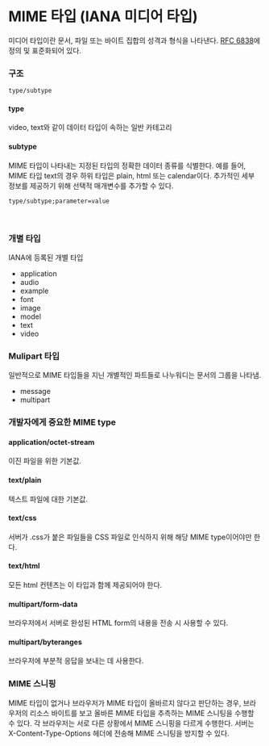 # MIME 타입 (IANA 미디어 타입)
미디어 타입이란 문서, 파일 또는 바이트 집합의 성격과 형식을 나타낸다. [RFC 6838](https://datatracker.ietf.org/doc/html/rfc6838)에 정의 및 표준화되어 있다.

### 구조
```
type/subtype
```
#### type
video, text와 같이 데이터 타입이 속하는 일반 카테고리
#### subtype
MIME 타입이 나타내는 지정된 타입의 정확한 데이터 종류를 식별한다. 예를 들어, MIME 타입 text의 경우 하위 타입은 plain, html 또는 calendar이다. 
추가적인 세부 정보를 제공하기 위해 선택적 매개변수를 추가할 수 있다.
```
type/subtype;parameter=value
```
</br>

### 개별 타입
IANA에 등록된 개별 타입
- application
- audio
- example
- font
- image
- model
- text
- video

### Mulipart 타입
일반적으로 MIME 타입들을 지닌 개별적인 파트들로 나누워디는 문서의 그룹을 나타냄. 
- message
- multipart

### 개발자에게 중요한 MIME type
#### application/octet-stream
이진 파일을 위한 기본값. 
#### text/plain
텍스트 파일에 대한 기본값. 
#### text/css
서버가 .css가 붙은 파일들을 CSS 파일로 인식하지 위해 해당 MIME type이어야만 한다.
#### text/html
모든 html 컨텐츠는 이 타입과 함께 제공되어야 한다. 
#### multipart/form-data
브라우저에서 서버로 완성된 HTML form의 내용을 전송 시 사용할 수 있다.
#### multipart/byteranges
브라우저에 부분적 응답을 보내는 데 사용한다.
</br>

### MIME 스니핑
MIME 타입이 없거나 브라우저가 MIME 타입이 올바르지 않다고 판단하는 경우, 브라우저의 리소스 바이트를 보고 올바른 MIME 타입을 추측하는 MIME 스니팅을 수행할 수 있다. 각 브라우저는 서로 다른 상황에서 MIME 스니핑을 다르게 수행한다. 서버는 X-Content-Type-Options 헤더에 전송해 MIME 스니팅을 방지할 수 있다.

